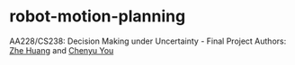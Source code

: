 # robot-motion-planning
AA228/CS238: Decision Making under Uncertainty - Final Project
Authors: [Zhe Huang](https://github.com/tedhuang96) and [Chenyu You](https://github.com/charlesyou999648)

